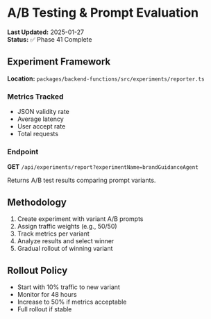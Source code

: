 # A/B Testing & Prompt Evaluation

**Last Updated:** 2025-01-27  
**Status:** ✅ Phase 41 Complete

## Experiment Framework

**Location:** `packages/backend-functions/src/experiments/reporter.ts`

### Metrics Tracked

- JSON validity rate
- Average latency
- User accept rate
- Total requests

### Endpoint

**GET** `/api/experiments/report?experimentName=brandGuidanceAgent`

Returns A/B test results comparing prompt variants.

## Methodology

1. Create experiment with variant A/B prompts
2. Assign traffic weights (e.g., 50/50)
3. Track metrics per variant
4. Analyze results and select winner
5. Gradual rollout of winning variant

## Rollout Policy

- Start with 10% traffic to new variant
- Monitor for 48 hours
- Increase to 50% if metrics acceptable
- Full rollout if stable
